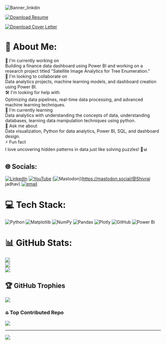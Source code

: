 ![Banner_linkdin](https://github.com/user-attachments/assets/309b14cf-5f69-47c1-a893-e0cd6068c1c2)

[![Download Resume](https://img.shields.io/badge/Download-Resume-green?style=for-the-badge)](https://github.com/Shivraj7100/Resume/blob/main/SHIVRAJ_JADHAV_Resume.pdf)

[![Download Cover Letter](https://img.shields.io/badge/Download-Cover%20Letter-blue?style=for-the-badge&logo=adobeacrobatreader)](https://github.com/Shivraj7100/Resume/blob/main/cover%20letter.pdf)



# 💫 About Me:
🚀 I'm currently working on<br>Building a finance data dashboard using Power BI and working on a research project titled "Satellite Image Analytics for Tree Enumeration."<br>🤝 I'm looking to collaborate on<br>Data analytics projects, machine learning models, and dashboard creation using Power BI.<br>🛠️ I'm looking for help with<br>Optimizing data pipelines, real-time data processing, and advanced machine learning techniques.<br>🌱 I'm currently learning<br>Data analytics with understanding the concepts of data, understanding databases, learning data manipulation techniques using python.<br>💬 Ask me about<br>Data visualization, Python for data analytics, Power BI, SQL, and dashboard design.<br>⚡ Fun fact<br>I love uncovering hidden patterns in data just like solving puzzles! 🧩📊<br>


## 🌐 Socials:
[![LinkedIn](https://img.shields.io/badge/LinkedIn-%230077B5.svg?logo=linkedin&logoColor=white)](https://linkedin.com/in/https://www.linkedin.com/in/shivraj-jadhav-959292225) [![YouTube](https://img.shields.io/badge/YouTube-%23FF0000.svg?logo=YouTube&logoColor=white)](https://youtube.com/@https://www.youtube.com/@shivtechnicaleducation9038) [![Mastodon](https://img.shields.io/badge/-MASTODON-%232B90D9?logo=mastodon&logoColor=white)](https://mastodon.social/@Shivraj jadhav) [![email](https://img.shields.io/badge/Email-D14836?logo=gmail&logoColor=white)](mailto:shivrajjadhav710@gmail.com) 

# 💻 Tech Stack:
![Python](https://img.shields.io/badge/python-3670A0?style=for-the-badge&logo=python&logoColor=ffdd54) ![Matplotlib](https://img.shields.io/badge/Matplotlib-%23ffffff.svg?style=for-the-badge&logo=Matplotlib&logoColor=black) ![NumPy](https://img.shields.io/badge/numpy-%23013243.svg?style=for-the-badge&logo=numpy&logoColor=white) ![Pandas](https://img.shields.io/badge/pandas-%23150458.svg?style=for-the-badge&logo=pandas&logoColor=white) ![Plotly](https://img.shields.io/badge/Plotly-%233F4F75.svg?style=for-the-badge&logo=plotly&logoColor=white) ![GitHub](https://img.shields.io/badge/github-%23121011.svg?style=for-the-badge&logo=github&logoColor=white) ![Power Bi](https://img.shields.io/badge/power_bi-F2C811?style=for-the-badge&logo=powerbi&logoColor=black)
# 📊 GitHub Stats:
![](https://github-readme-stats.vercel.app/api?username=shivraj7100&theme=blue_navy&hide_border=false&include_all_commits=true&count_private=true)<br/>
![](https://github-readme-streak-stats.herokuapp.com/?user=shivraj7100&theme=blue_navy&hide_border=false)<br/>
![](https://github-readme-stats.vercel.app/api/top-langs/?username=shivraj7100&theme=blue_navy&hide_border=false&include_all_commits=true&count_private=true&layout=compact)

## 🏆 GitHub Trophies
![](https://github-profile-trophy.vercel.app/?username=shivraj7100&theme=radical&no-frame=false&no-bg=true&margin-w=4)

### 🔝 Top Contributed Repo
![](https://github-contributor-stats.vercel.app/api?username=shivraj7100&limit=5&theme=dark&combine_all_yearly_contributions=true)

---
[![](https://visitcount.itsvg.in/api?id=shivraj7100&icon=0&color=0)](https://visitcount.itsvg.in)

<!-- Proudly created with GPRM ( https://gprm.itsvg.in ) -->
